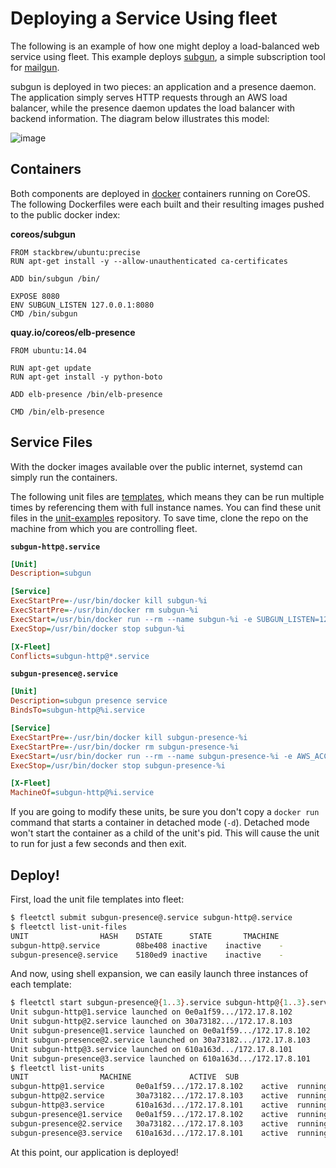 # Deploying a Service Using fleet

The following is an example of how one might deploy a load-balanced web service using fleet. 
This example deploys [subgun](https://github.com/coreos/subgun), a simple subscription tool for [mailgun](https://mailgun.com/). 

subgun is deployed in two pieces: an application and a presence daemon. The application simply serves HTTP requests through an AWS load balancer, while the presence daemon updates the load balancer with backend information. The diagram below illustrates this model:

![image](img/subgun.png)

## Containers

Both components are deployed in [docker](https://www.docker.io/) containers running on CoreOS. The following Dockerfiles were each built and their resulting images pushed to the public docker index:

**coreos/subgun**

```
FROM stackbrew/ubuntu:precise
RUN apt-get install -y --allow-unauthenticated ca-certificates

ADD bin/subgun /bin/

EXPOSE 8080
ENV SUBGUN_LISTEN 127.0.0.1:8080
CMD /bin/subgun
```

**quay.io/coreos/elb-presence**

```
FROM ubuntu:14.04

RUN apt-get update
RUN apt-get install -y python-boto

ADD elb-presence /bin/elb-presence

CMD /bin/elb-presence
```

## Service Files

With the docker images available over the public internet, systemd can simply run the containers. 

The following unit files are [templates](https://github.com/coreos/fleet/blob/master/Documentation/unit-files-and-scheduling.md#template-unit-files), which means they can be run multiple times by referencing them with full instance names. You can find these unit files in the [unit-examples](https://github.com/coreos/unit-examples/tree/master/blog-fleet-intro) repository. To save time, clone the repo on the machine from which you are controlling fleet.

**`subgun-http@.service`**

```ini
[Unit]
Description=subgun

[Service]
ExecStartPre=-/usr/bin/docker kill subgun-%i
ExecStartPre=-/usr/bin/docker rm subgun-%i
ExecStart=/usr/bin/docker run --rm --name subgun-%i -e SUBGUN_LISTEN=127.0.0.1:8080 -e SUBGUN_LISTS=recv@sandbox2398.mailgun.org -e SUBGUN_API_KEY=key-779ru4cibbnhfa1qp7a3apyvwkls7ny7 -p 8080:8080 coreos/subgun
ExecStop=/usr/bin/docker stop subgun-%i

[X-Fleet]
Conflicts=subgun-http@*.service
```

**`subgun-presence@.service`**

```ini
[Unit]
Description=subgun presence service
BindsTo=subgun-http@%i.service

[Service]
ExecStartPre=-/usr/bin/docker kill subgun-presence-%i
ExecStartPre=-/usr/bin/docker rm subgun-presence-%i
ExecStart=/usr/bin/docker run --rm --name subgun-presence-%i -e AWS_ACCESS_KEY=AKIAIBC5MW3ONCW6J2XQ -e AWS_SECRET_KEY=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 -e AWS_REGION=us-east-1 -e ELB_NAME=bcwaldon-fleet-lb quay.io/coreos/elb-presence
ExecStop=/usr/bin/docker stop subgun-presence-%i

[X-Fleet]
MachineOf=subgun-http@%i.service
```

If you are going to modify these units, be sure you don't copy a `docker run` command that starts a container in detached mode (`-d`). Detached mode won't start the container as a child of the unit's pid. This will cause the unit to run for just a few seconds and then exit.

## Deploy!


First, load the unit file templates into fleet:

```sh
$ fleetctl submit subgun-presence@.service subgun-http@.service
$ fleetctl list-unit-files
UNIT				HASH	DSTATE		STATE		TMACHINE
subgun-http@.service		08be408	inactive	inactive	-
subgun-presence@.service	5180ed9	inactive	inactive	-
```

And now, using shell expansion, we can easily launch three instances of each template:

```sh
$ fleetctl start subgun-presence@{1..3}.service subgun-http@{1..3}.service
Unit subgun-http@1.service launched on 0e0a1f59.../172.17.8.102
Unit subgun-http@2.service launched on 30a73182.../172.17.8.103
Unit subgun-presence@1.service launched on 0e0a1f59.../172.17.8.102
Unit subgun-presence@2.service launched on 30a73182.../172.17.8.103
Unit subgun-http@3.service launched on 610a163d.../172.17.8.101
Unit subgun-presence@3.service launched on 610a163d.../172.17.8.101
$ fleetctl list-units
UNIT				MACHINE				ACTIVE	SUB
subgun-http@1.service		0e0a1f59.../172.17.8.102	active	running
subgun-http@2.service		30a73182.../172.17.8.103	active	running
subgun-http@3.service		610a163d.../172.17.8.101	active	running
subgun-presence@1.service	0e0a1f59.../172.17.8.102	active	running
subgun-presence@2.service	30a73182.../172.17.8.103	active	running
subgun-presence@3.service	610a163d.../172.17.8.101	active	running
```

At this point, our application is deployed!
